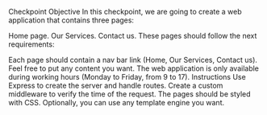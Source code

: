 Checkpoint Objective
In this checkpoint, we are going to create a web application that contains three pages:

Home page.
Our Services.
Contact us.
These pages should follow the next requirements: 

Each page should contain a nav bar link (Home, Our Services, Contact us).
Feel free to put any content you want.
The web application is only available during working hours (Monday to Friday,  from 9 to 17).
Instructions
Use Express to create the server and handle routes.
Create a custom middleware to verify the time of the request.
The pages should be styled with CSS.
Optionally, you can use any template engine you want.
